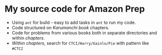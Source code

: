 # My source code for Amazon Prep

* Using `ant` for build - easy to add tasks in `ant` to run my code.
* Code structured on *Karumanchi book* chapters.
* Code for problems from various books both in separate directories and within *chapters*.
* *Within chapters*, search for `CTCI/Harry/Gainlo/Pie` with pattern like `#CTCI`
